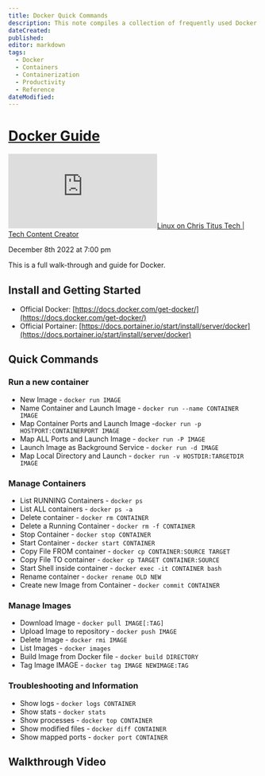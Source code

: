 ```yaml
---
title: Docker Quick Commands
description: This note compiles a collection of frequently used Docker commands for easy access and reference within an Obsidian Markdown vault, ensuring efficient management and deployment of containerized applications
dateCreated: 
published: 
editor: markdown
tags:
  - Docker
  - Containers
  - Containerization
  - Productivity
  - Reference
dateModified: 
---
```

# [Docker Guide](https://christitus.com/docker-guide/ "See on original website")

[![✇](https://freshrss.commsnet.org/f.php?e35a1391)Linux on Chris Titus Tech | Tech Content Creator](https://freshrss.commsnet.org/i/?get=f_7 "Filter") 

December 8th 2022 at 7:00 pm

This is a full walk-through and guide for Docker.

## Install and Getting Started

-   Official Docker: [https://docs.docker.com/get-docker/](https://docs.docker.com/get-docker/)
-   Official Portainer: [https://docs.portainer.io/start/install/server/docker](https://docs.portainer.io/start/install/server/docker)

## Quick Commands

### Run a new container

-   New Image - `docker run IMAGE`
-   Name Container and Launch Image - `docker run --name CONTAINER IMAGE`
-   Map Container Ports and Launch Image -`docker run -p HOSTPORT:CONTAINERPORT IMAGE`
-   Map ALL Ports and Launch Image - `docker run -P IMAGE`
-   Launch Image as Background Service - `docker run -d IMAGE`
-   Map Local Directory and Launch - `docker run -v HOSTDIR:TARGETDIR IMAGE`

### Manage Containers

-   List RUNNING Containers - `docker ps`
-   List ALL containers - `docker ps -a`
-   Delete container - `docker rm CONTAINER`
-   Delete a Running Container - `docker rm -f CONTAINER`
-   Stop Container - `docker stop CONTAINER`
-   Start Container - `docker start CONTAINER`
-   Copy File FROM container - `docker cp CONTAINER:SOURCE TARGET`
-   Copy File TO container - `docker cp TARGET CONTAINER:SOURCE`
-   Start Shell inside container - `docker exec -it CONTAINER bash`
-   Rename container - `docker rename OLD NEW`
-   Create new Image from Container - `docker commit CONTAINER`

### Manage Images

-   Download Image - `docker pull IMAGE[:TAG]`
-   Upload Image to repository - `docker push IMAGE`
-   Delete Image - `docker rmi IMAGE`
-   List Images - `docker images`
-   Build Image from Docker file - `docker build DIRECTORY`
-   Tag Image IMAGE - `docker tag IMAGE NEWIMAGE:TAG`

### Troubleshooting and Information

-   Show logs - `docker logs CONTAINER`
-   Show stats - `docker stats`
-   Show processes - `docker top CONTAINER`
-   Show modified files - `docker diff CONTAINER`
-   Show mapped ports - `docker port CONTAINER`

## Walkthrough Video
